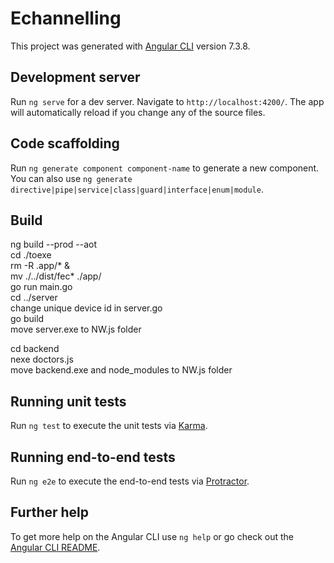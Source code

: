 # Echannelling

This project was generated with [Angular CLI](https://github.com/angular/angular-cli) version 7.3.8.

## Development server

Run `ng serve` for a dev server. Navigate to `http://localhost:4200/`. The app will automatically reload if you change any of the source files.

## Code scaffolding

Run `ng generate component component-name` to generate a new component. You can also use `ng generate directive|pipe|service|class|guard|interface|enum|module`.

## Build

ng build --prod --aot <br>
cd ./toexe <br>
rm -R .app/* & <br>
mv ./../dist/fec* ./app/ <br>
go run main.go <br>
cd ../server <br>
change unique device id in server.go<br>
go build <br>
move server.exe to NW.js folder <br>

cd backend <br>
nexe doctors.js <br>
move backend.exe and node_modules to NW.js folder <br>

## Running unit tests

Run `ng test` to execute the unit tests via [Karma](https://karma-runner.github.io).

## Running end-to-end tests

Run `ng e2e` to execute the end-to-end tests via [Protractor](http://www.protractortest.org/).

## Further help

To get more help on the Angular CLI use `ng help` or go check out the [Angular CLI README](https://github.com/angular/angular-cli/blob/master/README.md).
